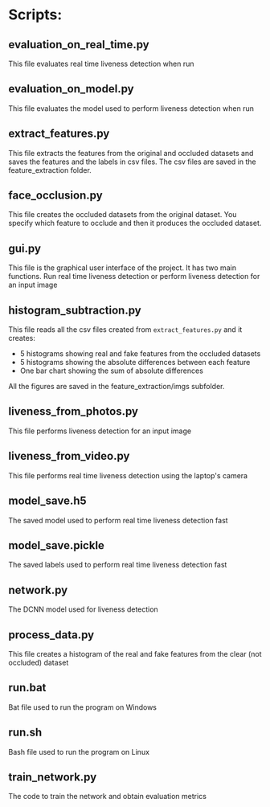 # **Scripts:** 

## evaluation_on_real_time.py
This file evaluates real time liveness detection when run

## evaluation_on_model.py
This file evaluates the model used to perform liveness detection when run

## extract_features.py
This file extracts the features from the original and occluded datasets and saves the features and the labels in csv files. The csv files are saved in the feature_extraction folder.

## face_occlusion.py
This file creates the occluded datasets from the original dataset. You specify which feature to occlude and then it produces the occluded dataset.

## gui.py
 This file is the graphical user interface of the project. It has two main functions. Run real time liveness detection or perform liveness detection for an input image

 ## histogram_subtraction.py
 This file reads all the csv files created from `extract_features.py` and it creates:
* 5 histograms showing real and fake features from the occluded datasets  
* 5 histograms showing the absolute differences between each feature
* One bar chart showing the sum of absolute differences

All the figures are saved in the feature_extraction/imgs subfolder.

##  liveness_from_photos.py
 This file performs liveness detection for an input image

##  liveness_from_video.py
 This file performs real time liveness detection using the laptop's camera

## model_save.h5
The saved model used to perform real time liveness detection fast

## model_save.pickle
The saved labels used to perform real time liveness detection fast

## network.py
The DCNN model used for liveness detection

## process_data.py
This file creates a histogram of the real and fake features from the clear (not occluded) dataset

## run.bat
Bat file used to run the program on Windows

## run.sh
Bash file used to run the program on Linux

## train_network.py
The code to train the network and obtain evaluation metrics


